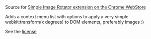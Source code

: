 Source for [Simple Image Rotator extension on the Chrome WebStore](https://chrome.google.com/webstore/detail/celbdinhikbidipcbkmphghkoibafbik)

Adds a context menu list with options to apply a very simple webkit:transform(x degrees) to DOM elements, preferably images :)

See the [license](COPYING)

